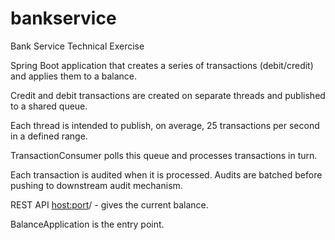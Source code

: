 # bankservice
Bank Service Technical Exercise

Spring Boot application that creates a series of transactions (debit/credit) and applies them to a balance.

Credit and debit transactions are created on separate threads and published to a shared queue.

Each thread is intended to publish, on average, 25 transactions per second in a defined range.

TransactionConsumer polls this queue and processes transactions in turn. 

Each transaction is audited when it is processed.  Audits are batched before pushing to downstream audit mechanism.

REST API <host:port>/ - gives the current balance.

BalanceApplication is the entry point.




